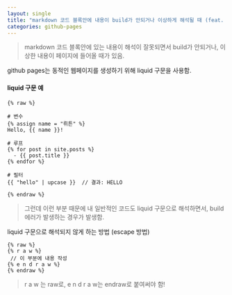 ```yaml
---
layout: single
title: "markdown 코드 블록안에 내용이 build가 안되거나 이상하게 해석될 때 (feat. liquid 구문)"
categories: github-pages
---
```


> markdown 코드 블록안에 있는 내용이 해석이 잘못되면서 build가 안되거나, 이상한 내용이 페이지에 들어올 때가 있음.

github pages는 동적인 웹페이지를 생성하기 위해 liquid 구문을 사용함.

#### liquid 구문 예

```
{% raw %}

# 변수
{% assign name = "뤼튼" %}
Hello, {{ name }}!

# 루프
{% for post in site.posts %}
  - {{ post.title }}
{% endfor %}

# 필터
{{ "hello" | upcase }}  // 결과: HELLO

{% endraw %}
```

> 그런데 이런 부분 때문에 내 일반적인 코드도 liquid 구문으로 해석하면서, build 에러가 발생하는 경우가 발생함.

liquid 구문으로 해석되지 않게 하는 방법 (escape 방법)

```
{% raw %}
{% r a w %}
 // 이 부분에 내용 작성
{% e n d r a w %}
{% endraw %}
```

> r a w 는 raw로, e n d r a w는 endraw로 붙여써야 함!
